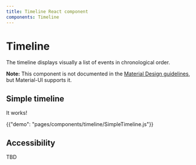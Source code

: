 ```yaml
---
title: Timeline React component
components: Timeline
---
```


# Timeline

<p class="description">The timeline displays visually a list of events in chronological order.</p>

**Note:** This component is not documented in the [Material Design guidelines](https://material.io/), but Material-UI supports it.

## Simple timeline

It works!

{{"demo": "pages/components/timeline/SimpleTimeline.js"}}

## Accessibility

TBD